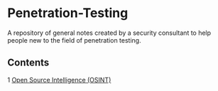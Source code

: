 # Penetration-Testing

A repository of general notes created by a security consultant to help people new to the field of penetration testing.

## Contents

1 [Open Source Intelligence (OSINT)](Penetration-Testing/Open-Source-Intelligence/readme.md)
